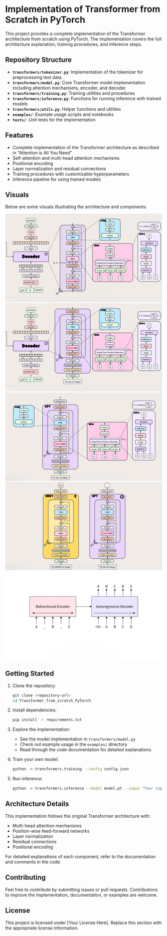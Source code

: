 # Implementation of Transformer from Scratch in PyTorch

This project provides a complete implementation of the Transformer architecture from scratch using PyTorch. The implementation covers the full architecture explanation, training procedures, and inference steps.

## Repository Structure

- **`transformers/tokenizer.py`**: Implementation of the tokenizer for preprocessing text data
- **`transformers/model.py`**: Core Transformer model implementation including attention mechanisms, encoder, and decoder
- **`transformers/training.py`**: Training utilities and procedures
- **`transformers/inference.py`**: Functions for running inference with trained models
- **`transformers/utils.py`**: Helper functions and utilities
- **`examples/`**: Example usage scripts and notebooks
- **`tests/`**: Unit tests for the implementation

## Features

- Complete implementation of the Transformer architecture as described in "Attention is All You Need"
- Self-attention and multi-head attention mechanisms
- Positional encoding
- Layer normalization and residual connections
- Training procedures with customizable hyperparameters
- Inference pipeline for using trained models

## Visuals

Below are some visuals illustrating the architecture and components:

![Transformer Architecture](docs/assets/1.jpg)
![Attention Mechanism](docs/assets/2.jpg)
![Positional Encoding](docs/assets/3.jpg)
![Training Pipeline](docs/assets/4.jpg)
![Inference Pipeline](docs/assets/5.jpg)

## Getting Started

1. Clone the repository: 
   ```bash
   git clone <repository-url>
   cd Transformer_from_scratch_PyTorch
   ```

2. Install dependencies:
   ```bash
   pip install -r requirements.txt
   ```

3. Explore the implementation:
   - See the model implementation in `transformers/model.py`
   - Check out example usage in the `examples/` directory
   - Read through the code documentation for detailed explanations

4. Train your own model:
   ```bash
   python -m transformers.training --config config.json
   ```

5. Run inference:
   ```bash
   python -m transformers.inference --model model.pt --input "Your input text"
   ```

## Architecture Details

This implementation follows the original Transformer architecture with:
- Multi-head attention mechanisms
- Position-wise feed-forward networks
- Layer normalization
- Residual connections
- Positional encoding

For detailed explanations of each component, refer to the documentation and comments in the code.

## Contributing

Feel free to contribute by submitting issues or pull requests. Contributions to improve the implementation, documentation, or examples are welcome.

## License

This project is licensed under [Your License Here]. Replace this section with the appropriate license information.
